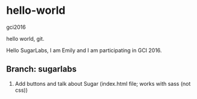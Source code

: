 # hello-world
gci2016

hello world, git.

Hello SugarLabs, I am Emily and I am participating in GCI 2016.

## Branch: sugarlabs

1. Add buttons and talk about Sugar (index.html file; works with sass (not css))

